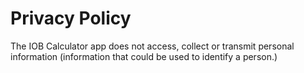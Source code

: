 # Privacy Policy

The IOB Calculator app does not access, collect or transmit personal information (information that could be used to identify a person.)
